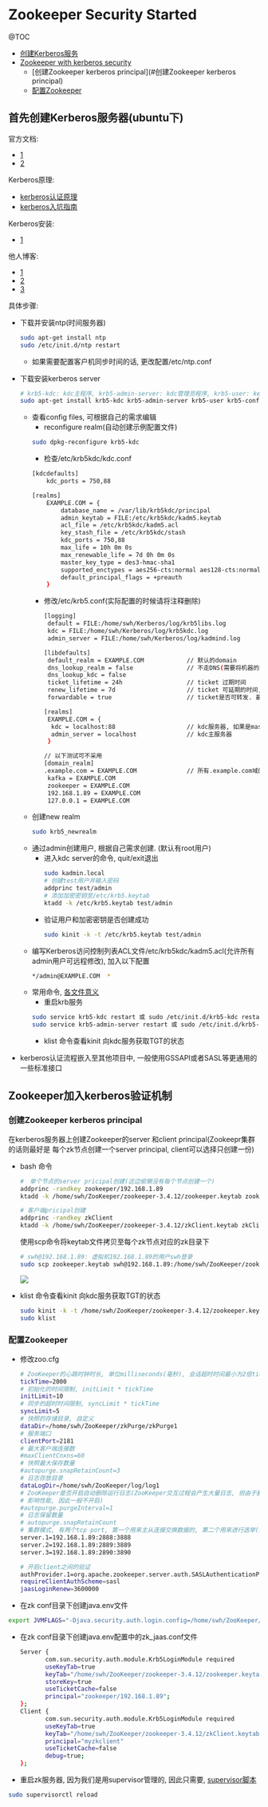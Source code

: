 # Zookeeper Security Started

@TOC
- [创建Kerberos服务](#首先创建Kerberos服务器(ubuntu下))
- [Zookeeper with kerberos security](#Zookeeper加入kerberos验证机制)
    - [创建Zookeeper kerberos principal](#创建Zookeeper kerberos principal)
    - [配置Zookeeper](#配置Zookeeper)


## 首先创建Kerberos服务器(ubuntu下)

官方文档:
- [1](https://github.com/ekoontz/zookeeper/wiki)
- [2](https://cwiki.apache.org/confluence/display/ZOOKEEPER/ZooKeeper+and+SASL)

Kerberos原理:
- [kerberos认证原理](https://blog.csdn.net/wulantian/article/details/42418231)
- [kerberos入坑指南](https://www.jianshu.com/p/fc2d2dbd510b)

Kerberos安装:
- [1](http://web.mit.edu/kerberos/krb5-1.14/doc/admin/install_kdc.html)

他人博客:
- [1](https://blog.csdn.net/bugzeroman/article/details/82457832)
- [2](https://www.jianshu.com/p/fc2d2dbd510b)
- [3](https://blog.csdn.net/tonyhuang_google_com/article/details/40861179)

具体步骤: 
- 下载并安装ntp(时间服务器)
    ```bash
    sudo apt-get install ntp
    sudo /etc/init.d/ntp restart
    ```
    - 如果需要配置客户机同步时间的话, 更改配置/etc/ntp.conf

- 下载安装kerberos server
    ```bash
    # krb5-kdc: kdc主程序, krb5-admin-server: kdc管理员程序, krb5-user: kerberos一些客户端命令
    sudo apt-get install krb5-kdc krb5-admin-server krb5-user krb5-config
    ```
    - 查看config files, 可根据自己的需求编辑
        - reconfigure realm(自动创建示例配置文件)
        ```bash
        sudo dpkg-reconfigure krb5-kdc
        ```
        - 检查/etc/krb5kdc/kdc.conf
        ```bash
        [kdcdefaults]
            kdc_ports = 750,88
        
        [realms]
            EXAMPLE.COM = {
                database_name = /var/lib/krb5kdc/principal
                admin_keytab = FILE:/etc/krb5kdc/kadm5.keytab
                acl_file = /etc/krb5kdc/kadm5.acl
                key_stash_file = /etc/krb5kdc/stash
                kdc_ports = 750,88
                max_life = 10h 0m 0s
                max_renewable_life = 7d 0h 0m 0s
                master_key_type = des3-hmac-sha1
                supported_enctypes = aes256-cts:normal aes128-cts:normal
                default_principal_flags = +preauth
            }
        ```
        - 修改/etc/krb5.conf(实际配置的时候请将注释删除)
            ```bash
            [logging]
             default = FILE:/home/swh/Kerberos/log/krb5libs.log
             kdc = FILE:/home/swh/Kerberos/log/krb5kdc.log
             admin_server = FILE:/home/swh/Kerberos/log/kadmind.log
            
            [libdefaults]
             default_realm = EXAMPLE.COM            // 默认的domain
             dns_lookup_realm = false               // 不走DNS(需要将机器的域名解析相互配置到/etc/hosts文件中)
             dns_lookup_kdc = false                 
             ticket_lifetime = 24h                  // ticket 过期时间
             renew_lifetime = 7d                    // ticket 可延期的时间, 配置为7天, 默认为0
             forwardable = true                     // ticket是否可转发. 最严格的限制点在服务端的配置
            
            [realms]
             EXAMPLE.COM = {
              kdc = localhost:88                    // kdc服务器, 如果是master/slave模式, 则重复的多写几行
              admin_server = localhost              // kdc主服务器
             }
            
            // 以下测试可不采用
            [domain_realm]
            .example.com = EXAMPLE.COM              // 所有.example.com域的用户和机器都可以在EXAMPLE.COM上认证
             kafka = EXAMPLE.COM
             zookeeper = EXAMPLE.COM
             192.168.1.89 = EXAMPLE.COM
             127.0.0.1 = EXAMPLE.COM
            ```
    - 创建new realm
        ```bash
        sudo krb5_newrealm
        ```
    - 通过admin创建用户, 根据自己需求创建. (默认有root用户)
        - 进入kdc server的命令, quit/exit退出
            ```bash
            sudo kadmin.local
            # 创建test用户并输入密码
            addprinc test/admin
            # 添加加密密钥至/etc/krb5.keytab
            ktadd -k /etc/krb5.keytab test/admin
            ```
        - 验证用户和加密密钥是否创建成功
            ```bash
            sudo kinit -k -t /etc/krb5.keytab test/admin
            ```
    - 编写Kerberos访问控制列表ACL文件/etc/krb5kdc/kadm5.acl(允许所有admin用户可远程修改), 加入以下配置
        ```bash
        */admin@EXAMPLE.COM  *
        ```
    - 常用命令, [各文件意义](https://docs.oracle.com/cd/E24847_01/html/819-7061/setup-9.html)
        - 重启krb服务
        ```bash
        sudo service krb5-kdc restart 或 sudo /etc/init.d/krb5-kdc restart
        sudo service krb5-admin-server restart 或 sudo /etc/init.d/krb5-admin-server restart
        ```
        - klist 命令查看kinit 向kdc服务获取TGT的状态
        
- kerberos认证流程嵌入至其他项目中, 一般使用GSSAPI或者SASL等更通用的一些标准接口


## Zookeeper加入kerberos验证机制


### 创建Zookeeper kerberos principal

在kerberos服务器上创建Zookeeper的server 和client principal(Zookeepr集群的话则最好是
每个zk节点创建一个server principal, client可以选择只创建一份)
- bash 命令
    ```bash
    #　单个节点的server pricipal创建(这边偷懒没有每个节点创建一个)
    addprinc -randkey zookeeper/192.168.1.89
    ktadd -k /home/swh/ZooKeeper/zookeeper-3.4.12/zookeeper.keytab zookeeper/192.168.1.89
    
    # 客户端pricipal创建
    addprinc -randkey zkClient
    ktadd -k /home/swh/ZooKeeper/zookeeper-3.4.12/zkClient.keytab zkClient
    ```
    使用scp命令将keytab文件拷贝至每个zk节点对应的zk目录下
    ```bash
    # swh@192.168.1.89: 虚拟机192.168.1.89的用户swh登录
    sudo scp zookeeper.keytab swh@192.168.1.89:/home/swh/ZooKeeper/zookeeper-3.4.12/
    ```
    ![](picture/zk%20sasl/1.png)
    
- klist 命令查看kinit 向kdc服务获取TGT的状态
    ```bash
    sudo kinit -k -t /home/swh/ZooKeeper/zookeeper-3.4.12/zookeeper.keytab zookeeper/192.168.1.89
    sudo klist
    ```

### 配置Zookeeper

- 修改zoo.cfg
    ```bash
    # ZooKeeper的心跳时钟时长, 单位milliseconds(毫秒), 会话超时时间最小为2倍tickTime
    tickTime=2000
    # 初始化的时间限制, initLimit * tickTime
    initLimit=10
    # 同步的超时时间限制, syncLimit * tickTime
    syncLimit=5
    # 快照的存储目录, 自定义
    dataDir=/home/swh/ZooKeeper/zkPurge/zkPurge1
    # 服务端口
    clientPort=2181
    # 最大客户端连接数
    #maxClientCnxns=60
    # 快照最大保存数量
    #autopurge.snapRetainCount=3
    # 日志存放目录
    dataLogDir=/home/swh/ZooKeeper/log/log1
    # ZooKeeper是否开启自动删除运行日志(ZooKeeper交互过程会产生大量日志, 但由于删除日志操作会
    # 影响性能, 因此一般不开启)
    #autopurge.purgeInterval=1
    # 日志保留数量
    # autopurge.snapRetainCount
    # 集群模式, 有两个tcp port, 第一个用来主从连接交换数据的, 第二个用来进行选举(新leader)
    server.1=192.168.1.89:2888:3888
    server.2=192.168.1.89:2889:3889
    server.3=192.168.1.89:2890:3890
    
    # 开启client之间的验证
    authProvider.1=org.apache.zookeeper.server.auth.SASLAuthenticationProvider
    requireClientAuthScheme=sasl
    jaasLoginRenew=3600000
    ```
- 在zk conf目录下创建java.env文件
```bash
export JVMFLAGS="-Djava.security.auth.login.config=/home/swh/ZooKeeper/zookeeper-3.4.12/conf/zk_jaas.conf"
```
- 在zk conf目录下创建java.env配置中的zk_jaas.conf文件
    ```bash
    Server {
           com.sun.security.auth.module.Krb5LoginModule required
           useKeyTab=true
           keyTab="/home/swh/ZooKeeper/zookeeper-3.4.12/zookeeper.keytab"
           storeKey=true
           useTicketCache=false
           principal="zookeeper/192.168.1.89";
    };
    Client {
           com.sun.security.auth.module.Krb5LoginModule required
           useKeyTab=true
           keyTab="/home/swh/ZooKeeper/zookeeper-3.4.12/zkClient.keytab"
           principal="myzkclient"
           useTicketCache=false
           debug=true;
    };
    ```
- 重启zk服务器, 因为我们是用supervisor管理的, 因此只需要, [supervisor脚本](ZooKeeper%20Document/Getting%20Started.md)
```bash
sudo supervisorctl reload
```
